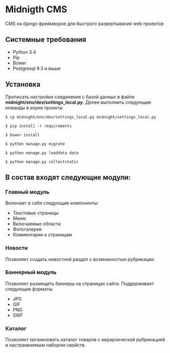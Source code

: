 # Midnigth CMS

CMS на django фреймворке для быстрого развертывания web проектов

## Системные требования

* Python 3.4
* Pip
* Bower
* Postgresql 9.3 и выше

## Установка

Прописать настройки соединения с базой данных в файле **midnight/env/dev/settings_local.py**.
Делее выполнить следующие команды в корне проекта:

```
$ cp midnight/env/dev/settings_local.py midnight/settings_local.py

$ pip install -r requirements

$ bower install

$ python manage.py migrate

$ python manage.py loaddata data

$ python manage.py collectstatic
```

## В состав входят следующие модули:

### Главный модуль
Включает в себя следующие компоненты:

* Текстовые страницы
* Меню
* Включаемые области
* Фотогалерея
* Комментарии к страницам

### Новости
Позволяет создать новостной раздел с возможностью рубрикации

### Баннерный модуль
Позволяет размещеть баннеры на страницах сайта. Поддерживает следующие форматы:

* JPG
* GIF
* PNG
* SWF

### Каталог
Позволяет организовать каталог товаров с иерархической рубрикацией и настраиваемым набором свойств.